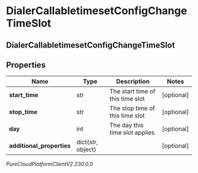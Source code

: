 # DialerCallabletimesetConfigChangeTimeSlot

## DialerCallabletimesetConfigChangeTimeSlot

## Properties

|Name | Type | Description | Notes|
|------------ | ------------- | ------------- | -------------|
| **start_time** | str | The start time of this time slot | [optional] |
| **stop_time** | str | The stop time of this time slot | [optional] |
| **day** | int | The day this time slot applies | [optional] |
| **additional_properties** | dict(str, object) |  | [optional] |



_PureCloudPlatformClientV2 230.0.0_
